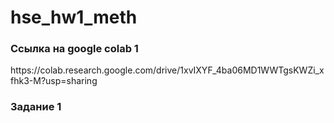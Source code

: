 # hse_hw1_meth

<h3>Ссылка на google colab 1</h3> 
https://colab.research.google.com/drive/1xvIXYF_4ba06MD1WWTgsKWZi_xfhk3-M?usp=sharing

<h3>Задание 1</h3> 
